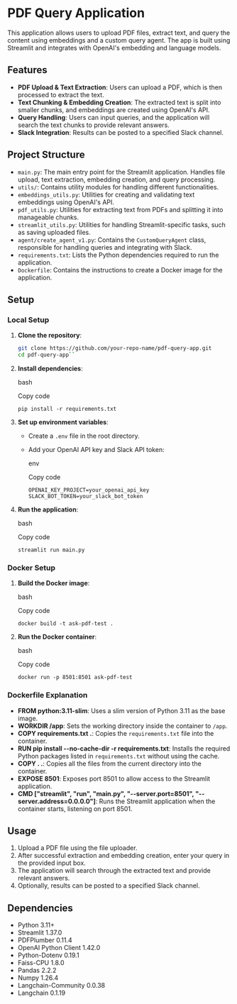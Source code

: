 
# PDF Query Application

This application allows users to upload PDF files, extract text, and query the content using embeddings and a custom query agent. The app is built using Streamlit and integrates with OpenAI's embedding and language models.

## Features

- **PDF Upload & Text Extraction**: Users can upload a PDF, which is then processed to extract the text.
- **Text Chunking & Embedding Creation**: The extracted text is split into smaller chunks, and embeddings are created using OpenAI's API.
- **Query Handling**: Users can input queries, and the application will search the text chunks to provide relevant answers.
- **Slack Integration**: Results can be posted to a specified Slack channel.

## Project Structure

- `main.py`: The main entry point for the Streamlit application. Handles file upload, text extraction, embedding creation, and query processing.
- `utils/`: Contains utility modules for handling different functionalities.
 - `embeddings_utils.py`: Utilities for creating and validating text embeddings using OpenAI's API.
 - `pdf_utils.py`: Utilities for extracting text from PDFs and splitting it into manageable chunks.
 - `streamlit_utils.py`: Utilities for handling Streamlit-specific tasks, such as saving uploaded files.
- `agent/create_agent_v1.py`: Contains the `CustomQueryAgent` class, responsible for handling queries and integrating with Slack.
- `requirements.txt`: Lists the Python dependencies required to run the application.
- `Dockerfile`: Contains the instructions to create a Docker image for the application.

## Setup

### Local Setup

1. **Clone the repository**:

   ```bash
   git clone https://github.com/your-repo-name/pdf-query-app.git
   cd pdf-query-app`` 

2.  **Install dependencies**:
    
    bash
    
    Copy code
    
    `pip install -r requirements.txt` 
    
3.  **Set up environment variables**:
    
    -   Create a `.env` file in the root directory.
        
    -   Add your OpenAI API key and Slack API token:
        
        env
        
        Copy code
        
        `OPENAI_KEY_PROJECT=your_openai_api_key
        SLACK_BOT_TOKEN=your_slack_bot_token` 
        
4.  **Run the application**:
    
    bash
    
    Copy code
    
    `streamlit run main.py` 
    

### Docker Setup

1.  **Build the Docker image**:
    
    bash
    
    Copy code
    
    `docker build -t ask-pdf-test .` 
    
2.  **Run the Docker container**:
    
    bash
    
    Copy code
    
    `docker run -p 8501:8501 ask-pdf-test` 
    

### Dockerfile Explanation

-   **FROM python:3.11-slim**: Uses a slim version of Python 3.11 as the base image.
-   **WORKDIR /app**: Sets the working directory inside the container to `/app`.
-   **COPY requirements.txt .**: Copies the `requirements.txt` file into the container.
-   **RUN pip install --no-cache-dir -r requirements.txt**: Installs the required Python packages listed in `requirements.txt` without using the cache.
-   **COPY . .**: Copies all the files from the current directory into the container.
-   **EXPOSE 8501**: Exposes port 8501 to allow access to the Streamlit application.
-   **CMD ["streamlit", "run", "main.py", "--server.port=8501", "--server.address=0.0.0.0"]**: Runs the Streamlit application when the container starts, listening on port 8501.

## Usage

1.  Upload a PDF file using the file uploader.
2.  After successful extraction and embedding creation, enter your query in the provided input box.
3.  The application will search through the extracted text and provide relevant answers.
4.  Optionally, results can be posted to a specified Slack channel.

## Dependencies

-   Python 3.11+
-   Streamlit 1.37.0
-   PDFPlumber 0.11.4
-   OpenAI Python Client 1.42.0
-   Python-Dotenv 0.19.1
-   Faiss-CPU 1.8.0
-   Pandas 2.2.2
-   Numpy 1.26.4
-   Langchain-Community 0.0.38
-   Langchain 0.1.19